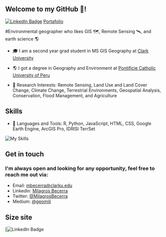 ## **Welcome to my GitHub 🐯!**

[![LinkedIn Badge](https://img.shields.io/badge/My-LinkedIn-blue)](https://www.linkedin.com/in/milagros-becerra-a85807106/)
[Portafolio](https://milagrosbecerra.weebly.com/resume.html)

#Environmental geographer who likes GIS 🗺️, Remote Sensing 🛰️, and earth science 🌎 
+ 🎓 I am a second year grad student in MS GIS Geography at [Clark University](https://www.clarku.edu/)

+ 🌎 I got a degree in Geography and Environment at [Pontificie Catholic University of Peru](https://www.pucp.edu.pe/)

+ 🌱 Research Interests: Remote Sensing, Land Use and Land Cover Change, Climate Change, Terrestrial Environments, Geospatial Analysis, Conservation, Flood Management, and Agriculture
  
## **Skills**
+ 🔭 Languages and Tools: R, Python, JavaScript, HTML, CSS, Google Earth Engine, ArcGIS Pro, IDRISI TerrSet

![My Skills](https://skillicons.dev/icons?i=js,py,r,html,css)

## Get in touch
### **I'm always open and looking for any opportunity, feel free to reach me out via:<br />**
- Email: [mbecerra@clarku.edu](mailto:mbecerra@clarku.edu)<br />
- Linkedin: [Milagros Becerra](https://www.linkedin.com/in/milagros-becerra-a85807106/)<br />
- Twitter: [@MilagrosBecerra](https://twitter.com/Milagro90800313)<br />
- Medium: [@geomili](https://medium.com/@mbecerra_17225)

## Size site
[![LinkedIn Badge](https://img.shields.io/github/repo-size/mbecerra1/gis)
